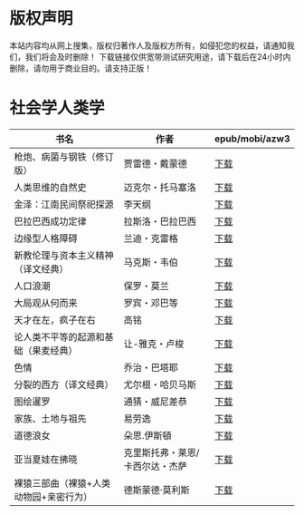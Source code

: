 # 版权声明

本站内容均从网上搜集，版权归著作人及版权方所有，如侵犯您的权益，请通知我们，我们将会及时删除！ 下载链接仅供宽带测试研究用途，请下载后在24小时内删除，请勿用于商业目的。请支持正版！

# 社会学人类学

| 书名 | 作者 | epub/mobi/azw3 |
| --- | --- | --- |
| 枪炮、病菌与钢铁（修订版） | 贾雷德・戴蒙德 | [下载](https://url89.ctfile.com/f/31084289-1356983905-f85b31?p=8866) |
| 人类思维的自然史 | 迈克尔・托马塞洛 | [下载](https://url89.ctfile.com/f/31084289-1356983137-5c8214?p=8866) |
| 金泽：江南民间祭祀探源 | 李天纲 | [下载](https://url89.ctfile.com/f/31084289-1357051459-d27d41?p=8866) |
| 巴拉巴西成功定律 | 拉斯洛・巴拉巴西 | [下载](https://url89.ctfile.com/f/31084289-1357051138-d3549d?p=8866) |
| 边缘型人格障碍 | 兰迪・克雷格 | [下载](https://url89.ctfile.com/f/31084289-1357046161-9be382?p=8866) |
| 新教伦理与资本主义精神（译文经典） | 马克斯・韦伯 | [下载](https://url89.ctfile.com/f/31084289-1357040401-93f014?p=8866) |
| 人口浪潮 | 保罗・莫兰 | [下载](https://url89.ctfile.com/f/31084289-1357036612-18f17f?p=8866) |
| 大局观从何而来 | 罗宾・邓巴等 | [下载](https://url89.ctfile.com/f/31084289-1357033450-b78be9?p=8866) |
| 天才在左，疯子在右 | 高铭 | [下载](https://url89.ctfile.com/f/31084289-1357033432-51830f?p=8866) |
| 论人类不平等的起源和基础（果麦经典） | 让-雅克・卢梭 | [下载](https://url89.ctfile.com/f/31084289-1357033066-71ad49?p=8866) |
| 色情 | 乔治・巴塔耶 | [下载](链接未找到) |
| 分裂的西方（译文经典） | 尤尔根・哈贝马斯 | [下载](https://url89.ctfile.com/f/31084289-1357031485-819851?p=8866) |
| 图绘暹罗 | 通猜・威尼差恭 | [下载](https://url89.ctfile.com/f/31084289-1357031227-7a0955?p=8866) |
| 家族、土地与祖先 | 易劳逸 | [下载](https://url89.ctfile.com/f/31084289-1357031032-8c3eae?p=8866) |
| 道德浪女 | 朵思.伊斯頓 | [下载](https://url89.ctfile.com/f/31084289-1357030552-72f46b?p=8866) |
| 亚当夏娃在拂晓 | 克里斯托弗・莱恩/卡西尔达・杰萨 | [下载](https://url89.ctfile.com/f/31084289-1357022974-7960c8?p=8866) |
| 裸猿三部曲（裸猿+人类动物园+亲密行为） | 德斯蒙德·莫利斯 | [下载](https://url89.ctfile.com/f/31084289-1357006138-fcb247?p=8866) |
